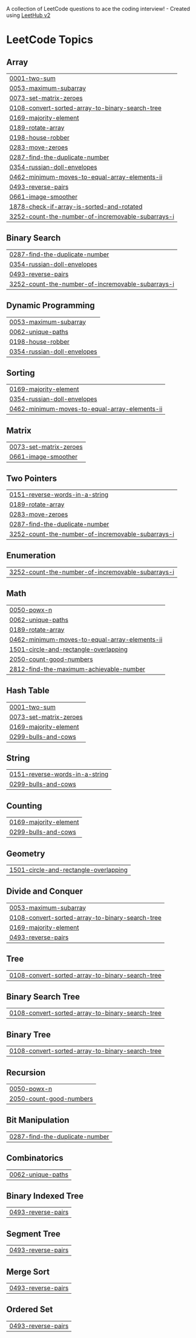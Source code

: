 A collection of LeetCode questions to ace the coding interview! - Created using [LeetHub v2](https://github.com/arunbhardwaj/LeetHub-2.0)
<!---LeetCode Topics Start-->
# LeetCode Topics
## Array
|  |
| ------- |
| [0001-two-sum](https://github.com/vardhanthadala/-6Companies30days/tree/master/0001-two-sum) |
| [0053-maximum-subarray](https://github.com/vardhanthadala/-6Companies30days/tree/master/0053-maximum-subarray) |
| [0073-set-matrix-zeroes](https://github.com/vardhanthadala/-6Companies30days/tree/master/0073-set-matrix-zeroes) |
| [0108-convert-sorted-array-to-binary-search-tree](https://github.com/vardhanthadala/-6Companies30days/tree/master/0108-convert-sorted-array-to-binary-search-tree) |
| [0169-majority-element](https://github.com/vardhanthadala/-6Companies30days/tree/master/0169-majority-element) |
| [0189-rotate-array](https://github.com/vardhanthadala/-6Companies30days/tree/master/0189-rotate-array) |
| [0198-house-robber](https://github.com/vardhanthadala/-6Companies30days/tree/master/0198-house-robber) |
| [0283-move-zeroes](https://github.com/vardhanthadala/-6Companies30days/tree/master/0283-move-zeroes) |
| [0287-find-the-duplicate-number](https://github.com/vardhanthadala/-6Companies30days/tree/master/0287-find-the-duplicate-number) |
| [0354-russian-doll-envelopes](https://github.com/vardhanthadala/-6Companies30days/tree/master/0354-russian-doll-envelopes) |
| [0462-minimum-moves-to-equal-array-elements-ii](https://github.com/vardhanthadala/-6Companies30days/tree/master/0462-minimum-moves-to-equal-array-elements-ii) |
| [0493-reverse-pairs](https://github.com/vardhanthadala/-6Companies30days/tree/master/0493-reverse-pairs) |
| [0661-image-smoother](https://github.com/vardhanthadala/-6Companies30days/tree/master/0661-image-smoother) |
| [1878-check-if-array-is-sorted-and-rotated](https://github.com/vardhanthadala/-6Companies30days/tree/master/1878-check-if-array-is-sorted-and-rotated) |
| [3252-count-the-number-of-incremovable-subarrays-i](https://github.com/vardhanthadala/-6Companies30days/tree/master/3252-count-the-number-of-incremovable-subarrays-i) |
## Binary Search
|  |
| ------- |
| [0287-find-the-duplicate-number](https://github.com/vardhanthadala/-6Companies30days/tree/master/0287-find-the-duplicate-number) |
| [0354-russian-doll-envelopes](https://github.com/vardhanthadala/-6Companies30days/tree/master/0354-russian-doll-envelopes) |
| [0493-reverse-pairs](https://github.com/vardhanthadala/-6Companies30days/tree/master/0493-reverse-pairs) |
| [3252-count-the-number-of-incremovable-subarrays-i](https://github.com/vardhanthadala/-6Companies30days/tree/master/3252-count-the-number-of-incremovable-subarrays-i) |
## Dynamic Programming
|  |
| ------- |
| [0053-maximum-subarray](https://github.com/vardhanthadala/-6Companies30days/tree/master/0053-maximum-subarray) |
| [0062-unique-paths](https://github.com/vardhanthadala/-6Companies30days/tree/master/0062-unique-paths) |
| [0198-house-robber](https://github.com/vardhanthadala/-6Companies30days/tree/master/0198-house-robber) |
| [0354-russian-doll-envelopes](https://github.com/vardhanthadala/-6Companies30days/tree/master/0354-russian-doll-envelopes) |
## Sorting
|  |
| ------- |
| [0169-majority-element](https://github.com/vardhanthadala/-6Companies30days/tree/master/0169-majority-element) |
| [0354-russian-doll-envelopes](https://github.com/vardhanthadala/-6Companies30days/tree/master/0354-russian-doll-envelopes) |
| [0462-minimum-moves-to-equal-array-elements-ii](https://github.com/vardhanthadala/-6Companies30days/tree/master/0462-minimum-moves-to-equal-array-elements-ii) |
## Matrix
|  |
| ------- |
| [0073-set-matrix-zeroes](https://github.com/vardhanthadala/-6Companies30days/tree/master/0073-set-matrix-zeroes) |
| [0661-image-smoother](https://github.com/vardhanthadala/-6Companies30days/tree/master/0661-image-smoother) |
## Two Pointers
|  |
| ------- |
| [0151-reverse-words-in-a-string](https://github.com/vardhanthadala/-6Companies30days/tree/master/0151-reverse-words-in-a-string) |
| [0189-rotate-array](https://github.com/vardhanthadala/-6Companies30days/tree/master/0189-rotate-array) |
| [0283-move-zeroes](https://github.com/vardhanthadala/-6Companies30days/tree/master/0283-move-zeroes) |
| [0287-find-the-duplicate-number](https://github.com/vardhanthadala/-6Companies30days/tree/master/0287-find-the-duplicate-number) |
| [3252-count-the-number-of-incremovable-subarrays-i](https://github.com/vardhanthadala/-6Companies30days/tree/master/3252-count-the-number-of-incremovable-subarrays-i) |
## Enumeration
|  |
| ------- |
| [3252-count-the-number-of-incremovable-subarrays-i](https://github.com/vardhanthadala/-6Companies30days/tree/master/3252-count-the-number-of-incremovable-subarrays-i) |
## Math
|  |
| ------- |
| [0050-powx-n](https://github.com/vardhanthadala/-6Companies30days/tree/master/0050-powx-n) |
| [0062-unique-paths](https://github.com/vardhanthadala/-6Companies30days/tree/master/0062-unique-paths) |
| [0189-rotate-array](https://github.com/vardhanthadala/-6Companies30days/tree/master/0189-rotate-array) |
| [0462-minimum-moves-to-equal-array-elements-ii](https://github.com/vardhanthadala/-6Companies30days/tree/master/0462-minimum-moves-to-equal-array-elements-ii) |
| [1501-circle-and-rectangle-overlapping](https://github.com/vardhanthadala/-6Companies30days/tree/master/1501-circle-and-rectangle-overlapping) |
| [2050-count-good-numbers](https://github.com/vardhanthadala/-6Companies30days/tree/master/2050-count-good-numbers) |
| [2812-find-the-maximum-achievable-number](https://github.com/vardhanthadala/-6Companies30days/tree/master/2812-find-the-maximum-achievable-number) |
## Hash Table
|  |
| ------- |
| [0001-two-sum](https://github.com/vardhanthadala/-6Companies30days/tree/master/0001-two-sum) |
| [0073-set-matrix-zeroes](https://github.com/vardhanthadala/-6Companies30days/tree/master/0073-set-matrix-zeroes) |
| [0169-majority-element](https://github.com/vardhanthadala/-6Companies30days/tree/master/0169-majority-element) |
| [0299-bulls-and-cows](https://github.com/vardhanthadala/-6Companies30days/tree/master/0299-bulls-and-cows) |
## String
|  |
| ------- |
| [0151-reverse-words-in-a-string](https://github.com/vardhanthadala/-6Companies30days/tree/master/0151-reverse-words-in-a-string) |
| [0299-bulls-and-cows](https://github.com/vardhanthadala/-6Companies30days/tree/master/0299-bulls-and-cows) |
## Counting
|  |
| ------- |
| [0169-majority-element](https://github.com/vardhanthadala/-6Companies30days/tree/master/0169-majority-element) |
| [0299-bulls-and-cows](https://github.com/vardhanthadala/-6Companies30days/tree/master/0299-bulls-and-cows) |
## Geometry
|  |
| ------- |
| [1501-circle-and-rectangle-overlapping](https://github.com/vardhanthadala/-6Companies30days/tree/master/1501-circle-and-rectangle-overlapping) |
## Divide and Conquer
|  |
| ------- |
| [0053-maximum-subarray](https://github.com/vardhanthadala/-6Companies30days/tree/master/0053-maximum-subarray) |
| [0108-convert-sorted-array-to-binary-search-tree](https://github.com/vardhanthadala/-6Companies30days/tree/master/0108-convert-sorted-array-to-binary-search-tree) |
| [0169-majority-element](https://github.com/vardhanthadala/-6Companies30days/tree/master/0169-majority-element) |
| [0493-reverse-pairs](https://github.com/vardhanthadala/-6Companies30days/tree/master/0493-reverse-pairs) |
## Tree
|  |
| ------- |
| [0108-convert-sorted-array-to-binary-search-tree](https://github.com/vardhanthadala/-6Companies30days/tree/master/0108-convert-sorted-array-to-binary-search-tree) |
## Binary Search Tree
|  |
| ------- |
| [0108-convert-sorted-array-to-binary-search-tree](https://github.com/vardhanthadala/-6Companies30days/tree/master/0108-convert-sorted-array-to-binary-search-tree) |
## Binary Tree
|  |
| ------- |
| [0108-convert-sorted-array-to-binary-search-tree](https://github.com/vardhanthadala/-6Companies30days/tree/master/0108-convert-sorted-array-to-binary-search-tree) |
## Recursion
|  |
| ------- |
| [0050-powx-n](https://github.com/vardhanthadala/-6Companies30days/tree/master/0050-powx-n) |
| [2050-count-good-numbers](https://github.com/vardhanthadala/-6Companies30days/tree/master/2050-count-good-numbers) |
## Bit Manipulation
|  |
| ------- |
| [0287-find-the-duplicate-number](https://github.com/vardhanthadala/-6Companies30days/tree/master/0287-find-the-duplicate-number) |
## Combinatorics
|  |
| ------- |
| [0062-unique-paths](https://github.com/vardhanthadala/-6Companies30days/tree/master/0062-unique-paths) |
## Binary Indexed Tree
|  |
| ------- |
| [0493-reverse-pairs](https://github.com/vardhanthadala/-6Companies30days/tree/master/0493-reverse-pairs) |
## Segment Tree
|  |
| ------- |
| [0493-reverse-pairs](https://github.com/vardhanthadala/-6Companies30days/tree/master/0493-reverse-pairs) |
## Merge Sort
|  |
| ------- |
| [0493-reverse-pairs](https://github.com/vardhanthadala/-6Companies30days/tree/master/0493-reverse-pairs) |
## Ordered Set
|  |
| ------- |
| [0493-reverse-pairs](https://github.com/vardhanthadala/-6Companies30days/tree/master/0493-reverse-pairs) |
<!---LeetCode Topics End-->